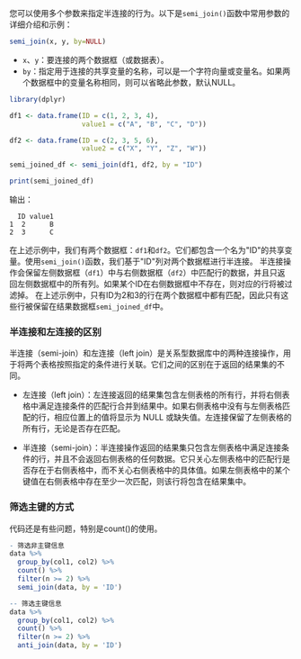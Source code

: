 您可以使用多个参数来指定半连接的行为。以下是`semi_join()`函数中常用参数的详细介绍和示例：
```R
semi_join(x, y, by=NULL)
```
- `x`、`y`：要连接的两个数据框（或数据表）。
- `by`：指定用于连接的共享变量的名称，可以是一个字符向量或变量名。如果两个数据框中的变量名称相同，则可以省略此参数，默认NULL。

```R
library(dplyr)

df1 <- data.frame(ID = c(1, 2, 3, 4),
                  value1 = c("A", "B", "C", "D"))

df2 <- data.frame(ID = c(2, 3, 5, 6),
                  value2 = c("X", "Y", "Z", "W"))

semi_joined_df <- semi_join(df1, df2, by = "ID")

print(semi_joined_df)
```

输出：
```
  ID value1
1  2      B
2  3      C
```

在上述示例中，我们有两个数据框：`df1`和`df2`。它们都包含一个名为"ID"的共享变量。使用`semi_join()`函数，我们基于"ID"列对两个数据框进行半连接。
半连接操作会保留左侧数据框（`df1`）中与右侧数据框（`df2`）中匹配行的数据，并且只返回左侧数据框中的所有列。如果某个ID在右侧数据框中不存在，则对应的行将被过滤掉。
在上述示例中，只有ID为2和3的行在两个数据框中都有匹配，因此只有这些行被保留在结果数据框`semi_joined_df`中。

### 半连接和左连接的区别
半连接（semi-join）和左连接（left join）是关系型数据库中的两种连接操作，用于将两个表格按照指定的条件进行关联。它们之间的区别在于返回的结果集的不同。

- 左连接（left join）：左连接返回的结果集包含左侧表格的所有行，并将右侧表格中满足连接条件的匹配行合并到结果中。如果右侧表格中没有与左侧表格匹配的行，相应位置上的值将显示为 NULL 或缺失值。左连接保留了左侧表格的所有行，无论是否存在匹配。

- 半连接（semi-join）：半连接操作返回的结果集只包含左侧表格中满足连接条件的行，并且不会返回右侧表格的任何数据。它只关心左侧表格中的匹配行是否存在于右侧表格中，而不关心右侧表格中的具体值。如果左侧表格中的某个键值在右侧表格中存在至少一次匹配，则该行将包含在结果集中。


### 筛选主键的方式
代码还是有些问题，特别是count()的使用。

```R
- 筛选非主键信息
data %>% 
  group_by(col1, col2) %>% 
  count() %>% 
  filter(n >= 2) %>% 
  semi_join(data, by = 'ID')

-- 筛选主键信息
data %>% 
  group_by(col1, col2) %>% 
  count() %>% 
  filter(n >= 2) %>% 
  anti_join(data, by = 'ID')
```